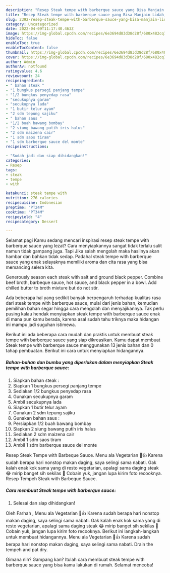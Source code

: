 ```yaml
---
description: "Resep Steak tempe with barberque sauce yang Bisa Manjain Lidah, Buat Buka Puasa Enak"
title: "Resep Steak tempe with barberque sauce yang Bisa Manjain Lidah, Buat Buka Puasa Enak"
slug: 2392-resep-steak-tempe-with-barberque-sauce-yang-bisa-manjain-lidah-buat-buka-puasa-enak
category: Uncategorized
date: 2022-04-09T11:17:40.463Z
image: https://img-global.cpcdn.com/recipes/6e3694d83d38d28f/680x482cq70/steak-tempe-with-barberque-sauce-foto-resep-utama.jpg
hideToc: false
enableToc: true
enableTocContent: false
thumbnail: https://img-global.cpcdn.com/recipes/6e3694d83d38d28f/680x482cq70/steak-tempe-with-barberque-sauce-foto-resep-utama.jpg
cover: https://img-global.cpcdn.com/recipes/6e3694d83d38d28f/680x482cq70/steak-tempe-with-barberque-sauce-foto-resep-utama.jpg
author: Admin
authorAv: notfound
ratingvalue: 4.6
reviewcount: 24
recipeingredient:
- " bahan steak "
- "1 bungkus persegi panjang tempe"
- "1/2 bungkus penyedap rasa"
- "secukupnya garam"
- "secukupnya lada"
- "1 butir telur ayam"
- "2 sdm tepung sajiku"
- " bahan saus "
- "1/2 buah bawang bombay"
- "2 siung bawang putih iris halus"
- "2 sdm maizena cair"
- "1 sdm saos tiram"
- "1 sdm barberque sauce del monte"
recipeinstructions:

- "Sudah jadi dan siap dihidangkan!"
categories:
- Resep
tags:
- steak
- tempe
- with

katakunci: steak tempe with 
nutrition: 276 calories
recipecuisine: Indonesian
preptime: "PT24M"
cooktime: "PT34M"
recipeyield: "4"
recipecategory: Dessert

---
```



Selamat pagi Kamu sedang mencari inspirasi resep steak tempe with barberque sauce yang lezat? Cara menyiapkannya sangat tidak terlalu sulit namun tidak gampang juga. Tapi Jika salah mengolah maka hasilnya akan hambar dan bahkan tidak sedap. Padahal steak tempe with barberque sauce yang enak selayaknya memiliki aroma dan cita rasa yang bisa memancing selera kita.


Generously season each steak with salt and ground black pepper. Combine beef broth, barbeque sauce, hot sauce, and black pepper in a bowl. Add chilled butter to broth mixture but do not stir.

Ada beberapa hal yang sedikit banyak berpengaruh terhadap kualitas rasa dari steak tempe with barberque sauce, mulai dari jenis bahan, kemudian pemilihan bahan segar hingga cara mengolah dan menyajikannya. Tak perlu pusing kalau hendak menyiapkan steak tempe with barberque sauce enak di mana pun kamu berada, karena asal sudah tahu triknya maka hidangan ini mampu jadi suguhan istimewa.


Berikut ini ada beberapa cara mudah dan praktis untuk membuat steak tempe with barberque sauce yang siap dikreasikan. Kamu dapat membuat Steak tempe with barberque sauce menggunakan 13 jenis bahan dan 0 tahap pembuatan. Berikut ini cara untuk menyiapkan hidangannya.

<!--inarticleads1-->

##### Bahan-bahan dan bumbu yang diperlukan dalam menyiapkan Steak tempe with barberque sauce:

1. Siapkan  bahan steak :
1. Siapkan 1 bungkus persegi panjang tempe
1. Sediakan 1/2 bungkus penyedap rasa
1. Gunakan secukupnya garam
1. Ambil secukupnya lada
1. Siapkan 1 butir telur ayam
1. Gunakan 2 sdm tepung sajiku
1. Gunakan  bahan saus :
1. Persiapkan 1/2 buah bawang bombay
1. Siapkan 2 siung bawang putih iris halus
1. Sediakan 2 sdm maizena cair
1. Ambil 1 sdm saos tiram
1. Ambil 1 sdm barberque sauce del monte


Resep Steak Tempe with Barbeque Sauce. Menu ala Vegetarian 🤩👍 Karena sudah berapa hari nonstop makan daging, saya selingi sama nabati. Gak kalah enak kok sama yang di resto vegetarian, apalagi sama daging steak 😂 mirip banget sih sekilas 🤭 Cobain yuk, jangan lupa kirim foto recooknya. Resep Tempeh Steak with Barbeque Sauce. 

<!--inarticleads2-->

##### Cara membuat Steak tempe with barberque sauce:


1. Selesai dan siap dihidangkan!

Oleh Farhah , Menu ala Vegetarian 🤩👍 Karena sudah berapa hari nonstop makan daging, saya selingi sama nabati. Gak kalah enak kok sama yang di resto vegetarian, apalagi sama daging steak 😂 mirip banget sih sekilas 🤭 Cobain yuk, jangan lupa kirim foto recooknya. Berikut ini langkah-langkah untuk membuat hidangannya. Menu ala Vegetarian 🤩👍 Karena sudah berapa hari nonstop makan daging, saya selingi sama nabati. Drain the tempeh and pat dry. 

Gimana nih? Gampang kan? Itulah cara membuat steak tempe with barberque sauce yang bisa kamu lakukan di rumah. Selamat mencoba!
